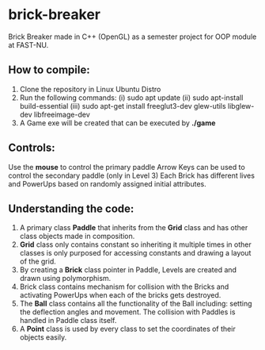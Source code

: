 # brick-breaker
Brick Breaker made in C++ (OpenGL) as a semester project for OOP module at FAST-NU.

## How to compile:
1. Clone the repository in Linux Ubuntu Distro
2. Run the following commands:
   (i)   sudo apt update
   (ii)  sudo apt-install build-essential
   (iii) sudo apt-get install freeglut3-dev glew-utils libglew-dev libfreeimage-dev
3. A Game exe will be created that can be executed by **./game**

## Controls:
Use the **mouse** to control the primary paddle
Arrow Keys can be used to control the secondary paddle (only in Level 3)
Each Brick has different lives and PowerUps based on randomly assigned initial attributes.

## Understanding the code:
1. A primary class **Paddle** that inherits from the **Grid** class and has other class objects made in composition.
2. **Grid** class only contains constant so inheriting it multiple times in other classes is only purposed for accessing constants and drawing a layout of the grid.
3. By creating a **Brick** class pointer in Paddle, Levels are created and drawn using polymorphism.
4. Brick class contains mechanism for collision with the Bricks and activating PowerUps when each of the bricks gets destroyed.
5. The **Ball** class contains all the functionality of the Ball including: setting the deflection angles and movement. The collision with Paddles is handled in Paddle class itself.
6. A **Point** class is used by every class to set the coordinates of their objects easily.
